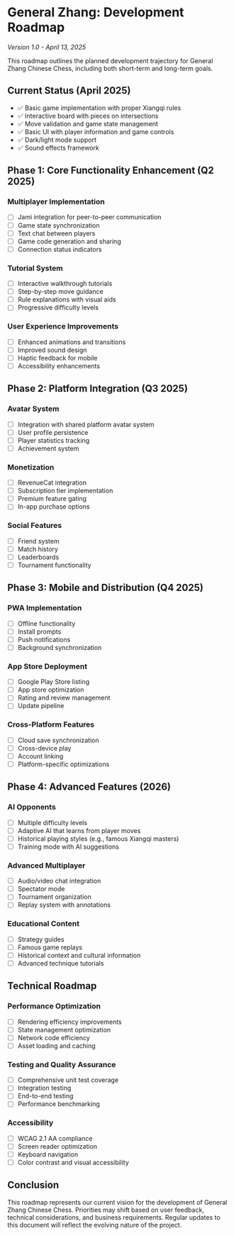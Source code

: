 # General Zhang: Development Roadmap
*Version 1.0 - April 13, 2025*

This roadmap outlines the planned development trajectory for General Zhang Chinese Chess, including both short-term and long-term goals.

## Current Status (April 2025)

- ✅ Basic game implementation with proper Xiangqi rules
- ✅ Interactive board with pieces on intersections
- ✅ Move validation and game state management
- ✅ Basic UI with player information and game controls
- ✅ Dark/light mode support
- ✅ Sound effects framework

## Phase 1: Core Functionality Enhancement (Q2 2025)

### Multiplayer Implementation
- [ ] Jami integration for peer-to-peer communication
- [ ] Game state synchronization
- [ ] Text chat between players
- [ ] Game code generation and sharing
- [ ] Connection status indicators

### Tutorial System
- [ ] Interactive walkthrough tutorials
- [ ] Step-by-step move guidance
- [ ] Rule explanations with visual aids
- [ ] Progressive difficulty levels

### User Experience Improvements
- [ ] Enhanced animations and transitions
- [ ] Improved sound design
- [ ] Haptic feedback for mobile
- [ ] Accessibility enhancements

## Phase 2: Platform Integration (Q3 2025)

### Avatar System
- [ ] Integration with shared platform avatar system
- [ ] User profile persistence
- [ ] Player statistics tracking
- [ ] Achievement system

### Monetization
- [ ] RevenueCat integration
- [ ] Subscription tier implementation
- [ ] Premium feature gating
- [ ] In-app purchase options

### Social Features
- [ ] Friend system
- [ ] Match history
- [ ] Leaderboards
- [ ] Tournament functionality

## Phase 3: Mobile and Distribution (Q4 2025)

### PWA Implementation
- [ ] Offline functionality
- [ ] Install prompts
- [ ] Push notifications
- [ ] Background synchronization

### App Store Deployment
- [ ] Google Play Store listing
- [ ] App store optimization
- [ ] Rating and review management
- [ ] Update pipeline

### Cross-Platform Features
- [ ] Cloud save synchronization
- [ ] Cross-device play
- [ ] Account linking
- [ ] Platform-specific optimizations

## Phase 4: Advanced Features (2026)

### AI Opponents
- [ ] Multiple difficulty levels
- [ ] Adaptive AI that learns from player moves
- [ ] Historical playing styles (e.g., famous Xiangqi masters)
- [ ] Training mode with AI suggestions

### Advanced Multiplayer
- [ ] Audio/video chat integration
- [ ] Spectator mode
- [ ] Tournament organization
- [ ] Replay system with annotations

### Educational Content
- [ ] Strategy guides
- [ ] Famous game replays
- [ ] Historical context and cultural information
- [ ] Advanced technique tutorials

## Technical Roadmap

### Performance Optimization
- [ ] Rendering efficiency improvements
- [ ] State management optimization
- [ ] Network code efficiency
- [ ] Asset loading and caching

### Testing and Quality Assurance
- [ ] Comprehensive unit test coverage
- [ ] Integration testing
- [ ] End-to-end testing
- [ ] Performance benchmarking

### Accessibility
- [ ] WCAG 2.1 AA compliance
- [ ] Screen reader optimization
- [ ] Keyboard navigation
- [ ] Color contrast and visual accessibility

## Conclusion

This roadmap represents our current vision for the development of General Zhang Chinese Chess. Priorities may shift based on user feedback, technical considerations, and business requirements. Regular updates to this document will reflect the evolving nature of the project.
